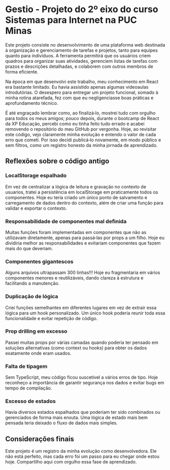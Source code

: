 # Gestio - Projeto do 2º eixo do curso Sistemas para Internet na PUC Minas

Este projeto consiste no desenvolvimento de uma plataforma web destinada à organização e gerenciamento de tarefas e projetos, tanto para equipes quanto para indivíduos. A ferramenta permitirá que os usuários criem quadros para organizar suas atividades, gerenciem listas de tarefas com prazos e descrições detalhadas, e colaborem com outros membros de forma eficiente.

Na época em que desenvolvi este trabalho, meu conhecimento em React era bastante limitado. Eu havia assistido apenas algumas videoaulas introdutórias. O desespero para entregar um projeto funcional, somado à minha rotina atarefada, fez com que eu negligenciasse boas práticas e aprofundamento técnico.

É até engraçado lembrar como, ao finalizá‑lo, mostrei tudo com orgulho para todos os meus amigos; pouco depois, durante o bootcamp de React da XP Educação, percebi como eu tinha feito tudo errado e acabei removendo o repositório do meu GitHub por vergonha. Hoje, ao revisitar este código, vejo claramente minha evolução e entendo o valor de cada erro que cometi. Por isso decidi publicá‑lo novamente, em modo público e sem filtros, como um registro honesto da minha jornada de aprendizado.

## Reflexões sobre o código antigo

### LocalStorage espalhado
Em vez de centralizar a lógica de leitura e gravação no contexto de usuarios, tratei a persistência em localStorage em praticamente todos os componentes. Hoje eu teria criado um único ponto de salvamento e carregamento de dados dentro do contexto, além de criar uma função para validar e exportar o contexto.

### Responsabilidade de componentes mal definida
Muitas funções foram implementadas em componentes que não as utilizavam diretamente, apenas para passá‑las por props a um filho. Hoje eu dividiria melhor as responsabilidades e evitariam componentes que fazem mais do que deveriam.

### Componentes gigantescos
Alguns arquivos ultrapassam 300 linhas!!! Hoje eu fragmentaria em vários componentes menores e reutilizáveis, dando clareza à estrutura e facilitando a manutenção.

### Duplicação de lógica
Criei funções semelhantes em diferentes lugares em vez de extrair essa lógica para um hook personalizado. Um único hook poderia reunir toda essa funcionalidade e evitar repetição de código.

### Prop drilling em excesso
Passei muitas props por várias camadas quando poderia ter pensado em soluções alternativas (como context ou hooks) para obter os dados exatamente onde eram usados.

### Falta de tipagem
Sem TypeScript, meu código ficou suscetível a vários erros de tipo. Hoje reconheço a importância de garantir segurança nos dados e evitar bugs em tempo de compilação.

### Excesso de estados
Havia diversos estados espalhados que poderiam ter sido combinados ou gerenciados de forma mais enxuta. Uma lógica de estado mais bem pensada teria deixado o fluxo de dados mais simples.

## Considerações finais
Este projeto é um registro da minha evolução como desenvolvedora. Ele não está perfeito, mas cada erro foi um passo para eu chegar onde estou hoje. Compartilho aqui com orgulho essa fase de aprendizado.
